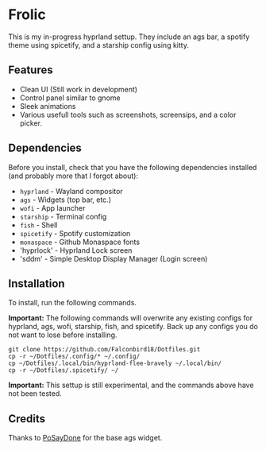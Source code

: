 # Frolic 
This is my in-progress hyprland settup. They include an ags bar, a spotify theme using spicetify, and a starship config using kitty.
## Features
- Clean UI (Still work in development)
- Control panel similar to gnome
- Sleek animations
- Various usefull tools such as screenshots, screensips, and a color picker.
## Dependencies
Before you install, check that you have the following dependencies installed (and probably more that I forgot about):
- `hyprland` - Wayland compositor
- `ags` - Widgets (top bar, etc.)
- `wofi` - App launcher
- `starship` - Terminal config
- `fish` - Shell
- `spicetify` - Spotify customization
- `monaspace` - Github Monaspace fonts
- 'hyprlock' - Hyprland Lock screen
- 'sddm' - Simple Desktop Display Manager (Login screen)
## Installation

To install, run the following commands.

**Important:** The following commands will overwrite any existing configs for hyprland, ags, wofi, starship, fish, and spicetify. Back up any configs you do not want to lose before installing.
```
git clone https://github.com/Falconbird18/Dotfiles.git
cp -r ~/Dotfiles/.config/* ~/.config/
cp ~/Dotfiles/.local/bin/hyprland-flee-bravely ~/.local/bin/
cp -r ~/Dotfiles/.spicetify/ ~/
```
**Important:** This settup is still experimental, and the commands above have not been tested.

## Credits
Thanks to [PoSayDone](https://github.com/PoSayDone) for the base ags widget. 
